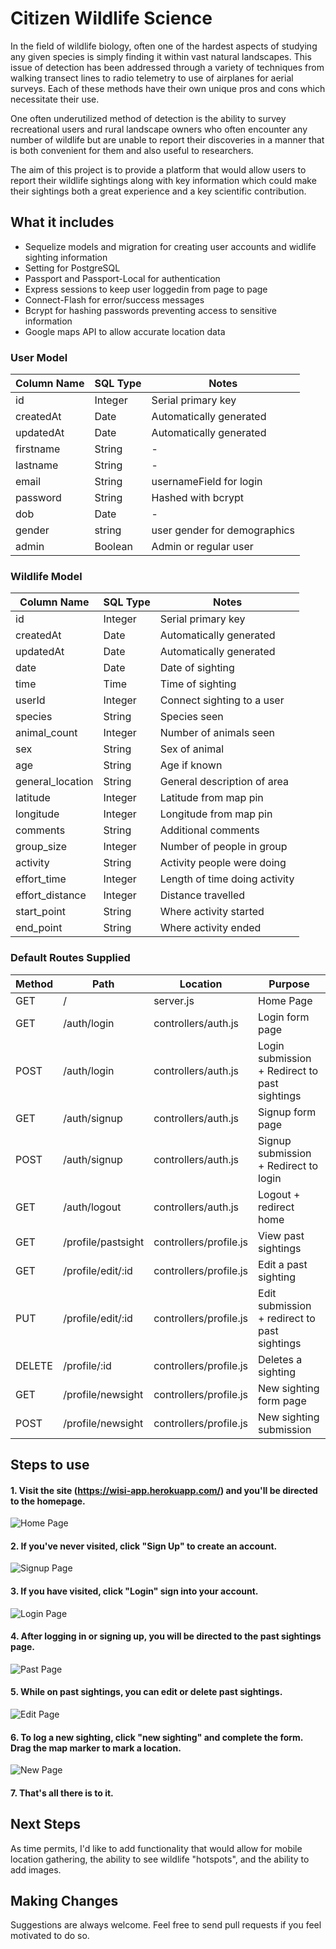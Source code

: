 # Citizen Wildlife Science

In the field of wildlife biology, often one of the hardest aspects of studying any given species is simply finding it within vast natural landscapes. This issue of detection has been addressed through a variety of techniques from walking transect lines to radio telemetry to use of airplanes for aerial surveys. Each of these methods have their own unique pros and cons which necessitate their use.

One often underutilized method of detection is the ability to survey recreational users and rural landscape owners who often encounter any number of wildlife but are unable to report their discoveries in a manner that is both convenient for them and also useful to researchers. 

The aim of this project is to provide a platform that would allow users to report their wildlife sightings along with key information which could make their sightings both a great experience and a key scientific contribution.

## What it includes

* Sequelize models and migration for creating user accounts and widlife sighting information
* Setting for PostgreSQL
* Passport and Passport-Local for authentication
* Express sessions to keep user loggedin from page to page
* Connect-Flash for error/success messages
* Bcrypt for hashing passwords preventing access to sensitive information
* Google maps API to allow accurate location data

### User Model

| Column Name | SQL Type | Notes							|
|-------------|----------|----------------------------------|
| id | Integer | Serial primary key|
| createdAt | Date | Automatically generated |
| updatedAt | Date | Automatically generated |
| firstname | String | - |
| lastname | String | - |
| email | String | usernameField for login |
| password | String | Hashed with bcrypt |
| dob | Date | - |
| gender | string | user gender for demographics|
| admin | Boolean | Admin or regular user |

### Wildlife Model

| Column Name | SQL Type | Notes							|
|-------------|----------|----------------------------------|
| id | Integer | Serial primary key|
| createdAt | Date | Automatically generated |
| updatedAt | Date | Automatically generated |
| date | Date | Date of sighting |
| time | Time | Time of sighting |
| userId | Integer | Connect sighting to a user |
| species | String | Species seen |
| animal_count | Integer | Number of animals seen |
| sex | String | Sex of animal |
| age | String | Age if known |
| general_location | String | General description of area |
| latitude | Integer | Latitude from map pin |
| longitude | Integer | Longitude from map pin |
| comments | String | Additional comments |
| group_size | Integer | Number of people in group |
| activity | String | Activity people were doing |
| effort_time | Integer | Length of time doing activity |
| effort_distance | Integer | Distance travelled |
| start_point | String | Where activity started |
| end_point | String | Where activity ended |

### Default Routes Supplied

| Method | Path | Location | Purpose |
|--------|-------------------|----------------------|-------------------------------------------|
| GET | / | server.js| Home Page|
| GET | /auth/login| controllers/auth.js | Login form page |
| POST | /auth/login | controllers/auth.js | Login submission + Redirect to past sightings |
| GET | /auth/signup | controllers/auth.js | Signup form page |
| POST | /auth/signup | controllers/auth.js | Signup submission + Redirect to login |
| GET | /auth/logout | controllers/auth.js | Logout + redirect home |
| GET | /profile/pastsight | controllers/profile.js | View past sightings |
| GET | /profile/edit/:id | controllers/profile.js | Edit a past sighting |
| PUT | /profile/edit/:id | controllers/profile.js | Edit submission + redirect to past sightings |
| DELETE | /profile/:id | controllers/profile.js | Deletes a sighting |
| GET | /profile/newsight | controllers/profile.js | New sighting form page |
| POST | /profile/newsight | controllers/profile.js | New sighting submission |

## Steps to use

#### 1. Visit the site (https://wisi-app.herokuapp.com/) and you'll be directed to the homepage.

![Home Page](wisi-assets/wisihomepage.png)

#### 2. If you've never visited, click "Sign Up" to create an account.

![Signup Page](wisi-assets/wisisignuppage.png)

#### 3. If you have visited, click "Login" sign into your account.

![Login Page](wisi-assets/wisiloginpage.png)

#### 4. After logging in or signing up, you will be directed to the past sightings page.

![Past Page](wisi-assets/wisipastsightpage.png)

#### 5. While on past sightings, you can edit or delete past sightings.

![Edit Page](wisi-assets/wisieditpage.png)
 
#### 6. To log a new sighting, click "new sighting" and complete the form. Drag the map marker to mark a location.

![New Page](wisi-assets/wisinewsightings.png)

#### 7. That's all there is to it.



## Next Steps

As time permits, I'd like to add functionality that would allow for mobile location gathering, the ability to see wildlife "hotspots", and the ability to add images.

## Making Changes
Suggestions are always welcome. Feel free to send pull requests if you feel motivated to do so.